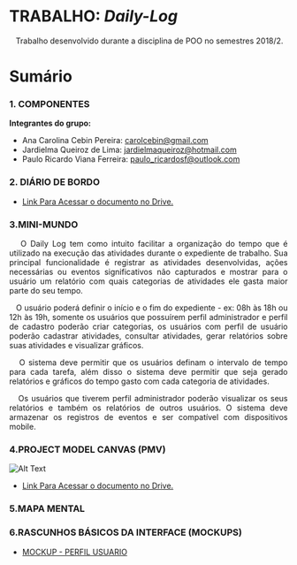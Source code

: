 # TRABALHO: _Daily-Log_

<P align="justify">&nbsp&nbsp Trabalho desenvolvido durante a disciplina de POO no semestres 2018/2.</p>

# Sumário

### 1. COMPONENTES<br>
**Integrantes do grupo:**<br>
- Ana Carolina Cebin Pereira: <a href="url"> carolcebin@gmail.com </a>
- Jardielma Queiroz de Lima: <a href="url"> jardielmaqueiroz@hotmail.com </a>
- Paulo Ricardo Viana Ferreira: <a href="url"> paulo_ricardosf@outlook.com <br></a>

### 2. DIÁRIO DE BORDO<br>
- [Link Para Acessar o documento no Drive.](https://drive.google.com/open?id=15EeHTSu6TpxJOVPpxTKpXdgdKLLh4x7XicEWmQWy7Z4)

### 3.MINI-MUNDO<br>
<P align="justify">&nbsp&nbsp O Daily Log tem como intuito facilitar a organização do tempo que é  utilizado na execução das atividades durante o expediente de trabalho. Sua principal funcionalidade é registrar as atividades desenvolvidas, ações necessárias ou eventos significativos não capturados e mostrar para o usuário um relatório com quais categorias de atividades ele gasta maior parte do seu tempo. </p>

<P align="justify">&nbsp&nbsp O usuário poderá definir o início e o fim do expediente - ex: 08h às 18h ou 12h às 19h, somente os usuários que possuírem perfil administrador e perfil de cadastro poderão criar categorias, os usuários com perfil de usuário poderão cadastrar atividades, consultar atividades, gerar relatórios sobre suas atividades e visualizar gráficos.</p>
 
<P align="justify">&nbsp&nbsp O sistema deve permitir que os usuários definam o intervalo de tempo para cada tarefa, além disso o sistema deve permitir que seja gerado relatórios e gráficos do tempo gasto
 com cada categoria de atividades.</p>
 
<P align="justify">&nbsp&nbsp Os usuários que tiverem perfil administrador poderão visualizar os seus relatórios e também os relatórios 
de outros usuários. O sistema deve armazenar os registros de eventos e ser compatível com dispositivos mobile.</p>

### 4.PROJECT MODEL CANVAS (PMV)<br>
 ![Alt Text](https://github.com/CarolCebin/Daily-Log/blob/master/Imagens/Daily%20Log.png.jpg?raw=true)
- [Link Para Acessar o documento no Drive.](https://drive.google.com/open?id=1Rn2uGL4AyojqxlBiWGUDyfspa55MZ79VLvq4QVdpycY)

### 5.MAPA MENTAL<br>

### 6.RASCUNHOS BÁSICOS DA INTERFACE (MOCKUPS)<br>
- [MOCKUP - PERFIL USUARIO](https://github.com/CarolCebin/Daily-Log/blob/master/Documentos/Mockups/Mockup%20-%20Usuario%20Comum.pdf)
